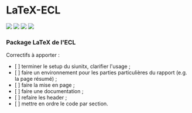 # LaTeX-ECL
[![](https://img.shields.io/badge/donate-paypal-46AFE0.svg)](https://www.paypal.me/bastienlaville)
![](https://img.shields.io/github/license/XeBasTeX/LaTeX-ECL.svg)
![](https://img.shields.io/github/languages/code-size/badges/shields.svg)
[![](https://img.shields.io/github/package-json/v/XeBasTeX/LaTeX-ECL.svg)](https://img.shields.io/github/package-json/v/XeBasTeX/LaTeX-ECL.svg)

### Package LaTeX de l'ECL

Correctifs à apporter :
- [ ] terminer le setup du siunitx, clarifier l'usage ;
- [ ] faire un environnement pour les parties particulières du rapport (e.g. la page résumé) ;
- [ ] faire la mise en page ;
- [ ] faire une documentation ;
- [ ] refaire les header ;
- [ ] mettre en ordre le code par section.
